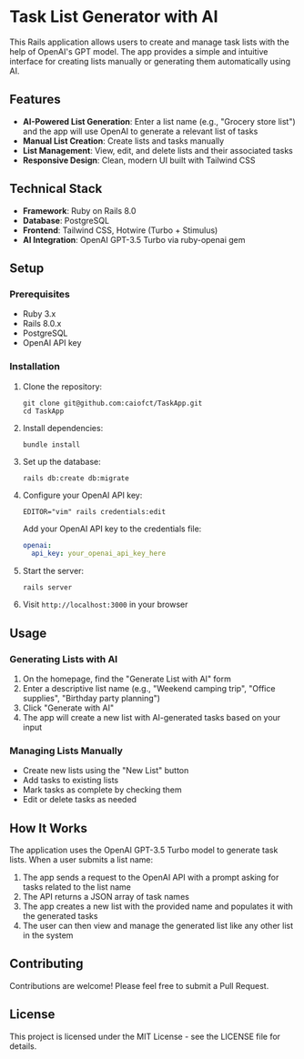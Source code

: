 # Task List Generator with AI

This Rails application allows users to create and manage task lists with the help of OpenAI's GPT model. The app provides a simple and intuitive interface for creating lists manually or generating them automatically using AI.

## Features

- **AI-Powered List Generation**: Enter a list name (e.g., "Grocery store list") and the app will use OpenAI to generate a relevant list of tasks
- **Manual List Creation**: Create lists and tasks manually
- **List Management**: View, edit, and delete lists and their associated tasks
- **Responsive Design**: Clean, modern UI built with Tailwind CSS

## Technical Stack

- **Framework**: Ruby on Rails 8.0
- **Database**: PostgreSQL
- **Frontend**: Tailwind CSS, Hotwire (Turbo + Stimulus)
- **AI Integration**: OpenAI GPT-3.5 Turbo via ruby-openai gem

## Setup

### Prerequisites

- Ruby 3.x
- Rails 8.0.x
- PostgreSQL
- OpenAI API key

### Installation

1. Clone the repository:
   ```
   git clone git@github.com:caiofct/TaskApp.git
   cd TaskApp
   ```

2. Install dependencies:
   ```
   bundle install
   ```

3. Set up the database:
   ```
   rails db:create db:migrate
   ```

4. Configure your OpenAI API key:
   ```
   EDITOR="vim" rails credentials:edit
   ```

   Add your OpenAI API key to the credentials file:
   ```yaml
   openai:
     api_key: your_openai_api_key_here
   ```

5. Start the server:
   ```
   rails server
   ```

6. Visit `http://localhost:3000` in your browser

## Usage

### Generating Lists with AI

1. On the homepage, find the "Generate List with AI" form
2. Enter a descriptive list name (e.g., "Weekend camping trip", "Office supplies", "Birthday party planning")
3. Click "Generate with AI"
4. The app will create a new list with AI-generated tasks based on your input

### Managing Lists Manually

- Create new lists using the "New List" button
- Add tasks to existing lists
- Mark tasks as complete by checking them
- Edit or delete tasks as needed

## How It Works

The application uses the OpenAI GPT-3.5 Turbo model to generate task lists. When a user submits a list name:

1. The app sends a request to the OpenAI API with a prompt asking for tasks related to the list name
2. The API returns a JSON array of task names
3. The app creates a new list with the provided name and populates it with the generated tasks
4. The user can then view and manage the generated list like any other list in the system

## Contributing

Contributions are welcome! Please feel free to submit a Pull Request.

## License

This project is licensed under the MIT License - see the LICENSE file for details.

